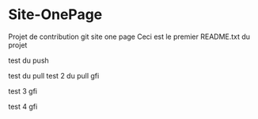 Site-OnePage
============

Projet de contribution git site one page
Ceci est le premier README.txt  du projet

test du push 

test du pull
test 2 du pull gfi

test 3 gfi

test 4 gfi

